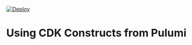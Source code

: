 [![Deploy](https://get.pulumi.com/new/button.svg)](https://app.pulumi.com/new)

# Using CDK Constructs from Pulumi

